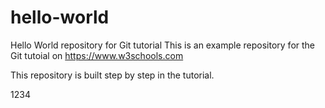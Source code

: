 # hello-world
Hello World repository for Git tutorial
This is an example repository for the Git tutoial on https://www.w3schools.com

This repository is built step by step in the tutorial.

1234
